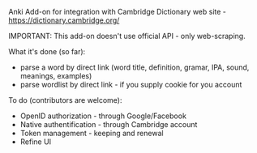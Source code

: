 Anki Add-on for integration with Cambridge Dictionary web site - https://dictionary.cambridge.org/

IMPORTANT: This add-on doesn't use official API - only web-scraping.

What it's done (so far):
 - parse a word by direct link (word title, definition, gramar, IPA, sound, meanings, examples)
 - parse wordlist by direct link - if you supply cookie for you account

To do (contributors are welcome):
 - OpenID authorization - through Google/Facebook
 - Native authentification - through Cambridge account
 - Token management - keeping and renewal
 - Refine UI
